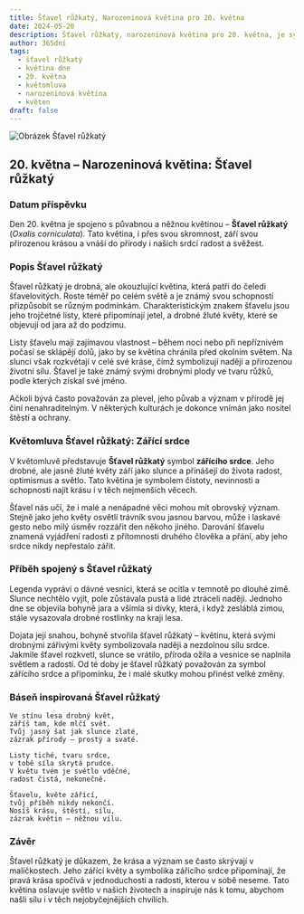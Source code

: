 ```yaml
---
title: Šťavel růžkatý, Narozeninová květina pro 20. května
date: 2024-05-20
description: Šťavel růžkatý, narozeninová květina pro 20. května, je symbolem Zářící srdce. Objevte její jedinečný význam, fascinující příběhy a poezii, která oslavuje její krásu.
author: 365dní
tags:
  - šťavel růžkatý
  - květina dne
  - 20. května
  - květomluva
  - narozeninová květina
  - květen
draft: false
---
```


![Obrázek Šťavel růžkatý](https://cdn.pixabay.com/photo/2015/08/25/09/31/oxalis-corniculata-906419_1280.jpg#center)


## 20. května – Narozeninová květina: Šťavel růžkatý

### Datum příspěvku

Den 20. května je spojeno s půvabnou a něžnou květinou – **Šťavel růžkatý** (_Oxalis corniculata_). Tato květina, i přes svou skromnost, září svou přirozenou krásou a vnáší do přírody i našich srdcí radost a svěžest.

### Popis Šťavel růžkatý

Šťavel růžkatý je drobná, ale okouzlující květina, která patří do čeledi šťavelovitých. Roste téměř po celém světě a je známý svou schopností přizpůsobit se různým podmínkám. Charakteristickým znakem šťavelu jsou jeho trojčetné listy, které připomínají jetel, a drobné žluté květy, které se objevují od jara až do podzimu.

Listy šťavelu mají zajímavou vlastnost – během noci nebo při nepříznivém počasí se sklápějí dolů, jako by se květina chránila před okolním světem. Na slunci však rozkvétají v celé své kráse, čímž symbolizují naději a přirozenou životní sílu. Šťavel je také známý svými drobnými plody ve tvaru růžků, podle kterých získal své jméno.

Ačkoli bývá často považován za plevel, jeho půvab a význam v přírodě jej činí nenahraditelným. V některých kulturách je dokonce vnímán jako nositel štěstí a ochrany.

### Květomluva Šťavel růžkatý: Zářící srdce

V květomluvě představuje **Šťavel růžkatý** symbol **zářícího srdce**. Jeho drobné, ale jasně žluté květy září jako slunce a přinášejí do života radost, optimismus a světlo. Tato květina je symbolem čistoty, nevinnosti a schopnosti najít krásu i v těch nejmenších věcech.

Šťavel nás učí, že i malé a nenápadné věci mohou mít obrovský význam. Stejně jako jeho květy osvětlí trávník svou jasnou barvou, může i laskavé gesto nebo milý úsměv rozzářit den někoho jiného. Darování šťavelu znamená vyjádření radosti z přítomnosti druhého člověka a přání, aby jeho srdce nikdy nepřestalo zářit.

### Příběh spojený s Šťavel růžkatý

Legenda vypráví o dávné vesnici, která se ocitla v temnotě po dlouhé zimě. Slunce nechtělo vyjít, pole zůstávala pustá a lidé ztráceli naději. Jednoho dne se objevila bohyně jara a všimla si dívky, která, i když zesláblá zimou, stále vysazovala drobné rostlinky na kraji lesa.

Dojata její snahou, bohyně stvořila šťavel růžkatý – květinu, která svými drobnými zářivými květy symbolizovala naději a nezdolnou sílu srdce. Jakmile šťavel rozkvetl, slunce se vrátilo, příroda ožila a vesnice se naplnila světlem a radostí. Od té doby je šťavel růžkatý považován za symbol zářícího srdce a připomínku, že i malé skutky mohou přinést velké změny.

### Báseň inspirovaná Šťavel růžkatý

```
Ve stínu lesa drobný květ,  
záříš tam, kde mlčí svět.  
Tvůj jasný šat jak slunce zlaté,  
zázrak přírody – prostý a svaté.  

Listy tiché, tvaru srdce,  
v tobě síla skrytá prudce.  
V květu tvém je světlo vděčné,  
radost čistá, nekonečně.  

Šťavelu, květe zářící,  
tvůj příběh nikdy nekončí.  
Nosíš krásu, štěstí, sílu,  
zázrak květin – něžnou vílu.  
```

### Závěr

Šťavel růžkatý je důkazem, že krása a význam se často skrývají v maličkostech. Jeho zářící květy a symbolika zářícího srdce připomínají, že pravá krása spočívá v jednoduchosti a radosti, kterou v sobě neseme. Tato květina oslavuje světlo v našich životech a inspiruje nás k tomu, abychom našli sílu i v těch nejobyčejnějších chvílích.